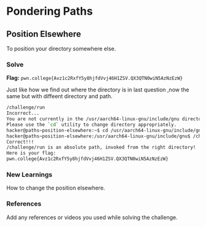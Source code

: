 # Pondering Paths

## Position Elsewhere
To position your directory somewhere else. 
### Solve
**Flag:** `pwn.college{Avz1c2RxfY5y8hjfdVvj46H1ZSV.QX3QTN0wiN5AzNzEzW}`

Just like how we find out where the directory is in last question ,now the same but with diffeent directory and path. 

```bash
/challenge/run
Incorrect...
You are not currently in the /usr/aarch64-linux-gnu/include/gnu directory.
Please use the `cd` utility to change directory appropriately.
hacker@paths~position-elsewhere:~$ cd /usr/aarch64-linux-gnu/include/gnu
hacker@paths~position-elsewhere:/usr/aarch64-linux-gnu/include/gnu$ /challenge/run
Correct!!!
/challenge/run is an absolute path, invoked from the right directory!
Here is your flag:
pwn.college{Avz1c2RxfY5y8hjfdVvj46H1ZSV.QX3QTN0wiN5AzNzEzW}
```

### New Learnings
How to change the position elsewhere. 

### References 
Add any references or videos you used while solving the challenge.
